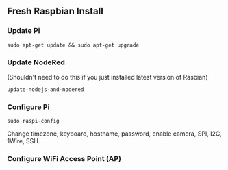 
## Fresh Raspbian Install

### Update Pi

`sudo apt-get update && sudo apt-get upgrade`

### Update NodeRed 
(Shouldn't need to do this if you just installed latest version of Rasbian)

`update-nodejs-and-nodered`

### Configure Pi

`sudo raspi-config`

Change timezone, keyboard, hostname, password, enable camera, SPI, I2C, 1Wire, SSH. 

### Configure WiFi Access Point (AP)


